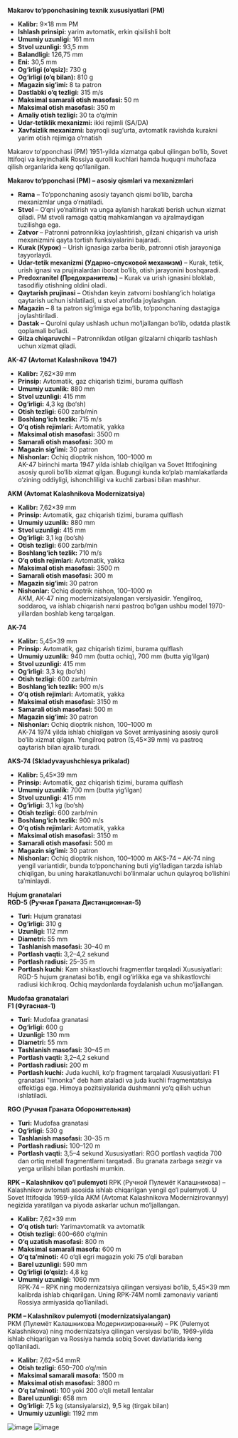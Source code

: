 **Makarov to‘pponchasining texnik xususiyatlari (PM)**   
 - **Kalibr:** 9×18 mm PM
 - **Ishlash prinsipi:** yarim avtomatik, erkin qisilishli bolt
 - **Umumiy uzunligi:** 161 mm
 - **Stvol uzunligi:** 93,5 mm
 - **Balandligi:** 126,75 mm
 - **Eni:** 30,5 mm
 - **Og‘irligi (o‘qsiz):** 730 g
 - **Og‘irligi (o‘q bilan):** 810 g
 - **Magazin sig‘imi:** 8 ta patron
 - **Dastlabki o‘q tezligi:** 315 m/s
 - **Maksimal samarali otish masofasi:** 50 m
 - **Maksimal otish masofasi:** 350 m
 - **Amaliy otish tezligi:** 30 ta o‘q/min
 - **Udar-tetiklik mexanizmi:** ikki rejimli (SA/DA)
 - **Xavfsizlik mexanizmi:** bayroqli sug‘urta, avtomatik ravishda kurakni yarim otish rejimiga o‘rnatish

Makarov to‘pponchasi (PM) 1951-yilda xizmatga qabul qilingan bo‘lib, Sovet Ittifoqi va keyinchalik Rossiya qurolli kuchlari hamda huquqni muhofaza qilish organlarida keng qo‘llanilgan.

**Makarov to‘pponchasi (PM) – asosiy qismlari va mexanizmlari**
 - **Rama** – To‘pponchaning asosiy tayanch qismi bo‘lib, barcha mexanizmlar unga o‘rnatiladi.
 - **Stvol** – O‘qni yo‘naltirish va unga aylanish harakati berish uchun xizmat qiladi. PM stvoli ramaga qattiq mahkamlangan va ajralmaydigan tuzilishga ega.
 - **Zatvor** – Patronni patronnikka joylashtirish, gilzani chiqarish va urish mexanizmini qayta tortish funksiyalarini bajaradi.
 - **Kurak (Курок)** – Urish ignasiga zarba berib, patronni otish jarayoniga tayyorlaydi.
 - **Udar-tetik mexanizmi (Ударно-спусковой механизм)** – Kurak, tetik, urish ignasi va prujinalardan iborat bo‘lib, otish jarayonini boshqaradi.
 - **Predoxranitel (Предохранитель)** – Kurak va urish ignasini bloklab, tasodifiy otishning oldini oladi.
 - **Qaytarish prujinasi** – Otishdan keyin zatvorni boshlang‘ich holatiga qaytarish uchun ishlatiladi, u stvol atrofida joylashgan.
 - **Magazin** – 8 ta patron sig‘imiga ega bo‘lib, to‘pponchaning dastagiga joylashtiriladi.
 - **Dastak** – Qurolni qulay ushlash uchun mo‘ljallangan bo‘lib, odatda plastik qoplamali bo‘ladi. 
 - **Gilza chiqaruvchi** – Patronnikdan otilgan gilzalarni chiqarib tashlash uchun xizmat qiladi.   


**AK-47 (Avtomat Kalashnikova 1947)**   
 - **Kalibr:** 7,62×39 mm
 - **Prinsip:** Avtomatik, gaz chiqarish tizimi, burama qulflash
 - **Umumiy uzunlik:** 880 mm
 - **Stvol uzunligi:** 415 mm
 - **Og‘irligi:** 4,3 kg (bo‘sh)
 - **Otish tezligi:** 600 zarb/min
 - **Boshlang‘ich tezlik:** 715 m/s
 - **O‘q otish rejimlari:** Avtomatik, yakka
 - **Maksimal otish masofasi:** 3500 m
 - **Samarali otish masofasi:** 300 m
 - **Magazin sig‘imi:** 30 patron
 - **Nishonlar:** Ochiq dioptrik nishon, 100–1000 m  
AK-47 birinchi marta 1947 yilda ishlab chiqilgan va Sovet Ittifoqining asosiy quroli bo‘lib xizmat qilgan. Bugungi kunda ko‘plab mamlakatlarda o‘zining
oddiyligi, ishonchliligi va kuchli zarbasi bilan mashhur.     


**AKM (Avtomat Kalashnikova Modernizatsiya)**   
 - **Kalibr:** 7,62×39 mm
 - **Prinsip:** Avtomatik, gaz chiqarish tizimi, burama qulflash
 - **Umumiy uzunlik:** 880 mm
 - **Stvol uzunligi:** 415 mm
 - **Og‘irligi:** 3,1 kg (bo‘sh)
 - **Otish tezligi:** 600 zarb/min
 - **Boshlang‘ich tezlik:** 710 m/s
 - **O‘q otish rejimlari:** Avtomatik, yakka
 - **Maksimal otish masofasi:** 3500 m
 - **Samarali otish masofasi:** 300 m
 - **Magazin sig‘imi:** 30 patron
 - **Nishonlar:** Ochiq dioptrik nishon, 100–1000 m  
AKM, AK-47 ning modernizatsiyalangan versiyasidir. Yengilroq, soddaroq, va ishlab chiqarish narxi pastroq bo‘lgan ushbu model 1970-yillardan boshlab keng tarqalgan.   


**AK-74**
 - **Kalibr:** 5,45×39 mm
 - **Prinsip:** Avtomatik, gaz chiqarish tizimi, burama qulflash
 - **Umumiy uzunlik:** 940 mm (butta ochiq), 700 mm (butta yig‘ilgan)
 - **Stvol uzunligi:** 415 mm
 - **Og‘irligi:** 3,3 kg (bo‘sh)
 - **Otish tezligi:** 600 zarb/min
 - **Boshlang‘ich tezlik:** 900 m/s
 - **O‘q otish rejimlari:** Avtomatik, yakka
 - **Maksimal otish masofasi:** 3150 m
 - **Samarali otish masofasi:** 500 m
 - **Magazin sig‘imi:** 30 patron
 - **Nishonlar:** Ochiq dioptrik nishon, 100–1000 m   
AK-74 1974 yilda ishlab chiqilgan va Sovet armiyasining asosiy quroli bo‘lib xizmat qilgan. Yengilroq patron (5,45×39 mm) va pastroq qaytarish bilan ajralib turadi.


**AKS-74 (Skladyvayushchiesya prikalad)**
 - **Kalibr:** 5,45×39 mm
 - **Prinsip:** Avtomatik, gaz chiqarish tizimi, burama qulflash
 - **Umumiy uzunlik:** 700 mm (butta yig‘ilgan)
 - **Stvol uzunligi:** 415 mm
 - **Og‘irligi:** 3,1 kg (bo‘sh)
 - **Otish tezligi:** 600 zarb/min
 - **Boshlang‘ich tezlik:** 900 m/s
 - **O‘q otish rejimlari:** Avtomatik, yakka
 - **Maksimal otish masofasi:** 3150 m
 - **Samarali otish masofasi:** 500 m
 - **Magazin sig‘imi:** 30 patron
 - **Nishonlar:** Ochiq dioptrik nishon, 100–1000 m
AKS-74 – AK-74 ning yengil variantidir, bunda to‘pponchaning buti yig‘iladigan tarzda ishlab chiqilgan, bu uning harakatlanuvchi bo‘linmalar uchun qulayroq bo‘lishini ta’minlaydi.   


**Hujum granatalari**   
**RGD-5 (Ручная Граната Дистанционная-5)**
 - **Turi:** Hujum granatasi
 - **Og‘irligi:** 310 g
 - **Uzunligi:** 112 mm
 - **Diametri:** 55 mm
 - **Tashlanish masofasi:** 30–40 m
 - **Portlash vaqti:** 3,2–4,2 sekund
 - **Portlash radiusi:** 25–35 m
 - **Portlash kuchi:** Kam shikastlovchi fragmentlar tarqaladi
Xususiyatlari: RGD-5 hujum granatasi bo‘lib, engil og‘irlikka ega va shikastlovchi radiusi kichikroq. Ochiq maydonlarda foydalanish uchun mo‘ljallangan.    

**Mudofaa granatalari**   
**F1 (Фугасная-1)**  
 - **Turi:** Mudofaa granatasi
 - **Og‘irligi:** 600 g
 - **Uzunligi:** 130 mm
 - **Diametri:** 55 mm
 - **Tashlanish masofasi:** 30–45 m
 - **Portlash vaqti:** 3,2–4,2 sekund
 - **Portlash radiusi:** 200 m
 - **Portlash kuchi:** Juda kuchli, ko‘p fragment tarqaladi
Xususiyatlari: F1 granatasi "limonka" deb ham ataladi va juda kuchli fragmentatsiya effektiga ega. Himoya pozitsiyalarida dushmanni yo‘q qilish uchun ishlatiladi.   

**RGO (Ручная Граната Оборонительная)**   
 - **Turi:** Mudofaa granatasi
 - **Og‘irligi:** 530 g
 - **Tashlanish masofasi:** 30–35 m
 - **Portlash radiusi:** 100–120 m
 - **Portlash vaqti:** 3,5–4 sekund
Xususiyatlari: RGO portlash vaqtida 700 dan ortiq metall fragmentlarni tarqatadi. Bu granata zarbaga sezgir va yerga urilishi bilan portlashi mumkin.   


**RPK – Kalashnikov qo‘l pulemyoti**
RPK (Ручной Пулемёт Калашникова) – Kalashnikov avtomati asosida ishlab chiqarilgan yengil qo‘l pulemyoti. U Sovet Ittifoqida 1959-yilda
AKM (Avtomat Kalashnikova Modernizirovannyy) negizida yaratilgan va piyoda askarlar uchun mo‘ljallangan.

 - **Kalibr:** 7,62×39 mm
 - **O‘q otish turi:** Yarimavtomatik va avtomatik
 - **Otish tezligi:** 600–660 o‘q/min
 - **O‘q uzatish masofasi:** 800 m
 - **Maksimal samarali masofa:** 600 m
 - **O‘q ta’minoti:** 40 o‘qli egri magazin yoki 75 o‘qli baraban
 - **Barel uzunligi:** 590 mm
 - **Og‘irligi (o‘qsiz):** 4,8 kg
 - **Umumiy uzunligi:** 1060 mm   
RPK-74 – RPK ning modernizatsiya qilingan versiyasi bo‘lib, 5,45×39 mm kalibrda ishlab chiqarilgan.
Uning RPK-74M nomli zamonaviy varianti Rossiya armiyasida qo‘llaniladi.    


**PKM – Kalashnikov pulemyoti (modernizatsiyalangan)**   
PKM (Пулемёт Калашникова Модернизированный) – PK (Pulemyot Kalashnikova) ning modernizatsiya qilingan versiyasi bo‘lib, 
1969-yilda ishlab chiqarilgan va Rossiya hamda sobiq Sovet davlatlarida keng qo‘llaniladi.

 - **Kalibr:** 7,62×54 mmR
 - **Otish tezligi:** 650–700 o‘q/min
 - **Maksimal samarali masofa:** 1500 m
 - **Maksimal otish masofasi:** 3800 m
 - **O‘q ta’minoti:** 100 yoki 200 o‘qli metall lentalar
 - **Barel uzunligi:** 658 mm
 - **Og‘irligi:** 7,5 kg (stansiyalarsiz), 9,5 kg (tirgak bilan)
 - **Umumiy uzunligi:** 1192 mm


![image](https://github.com/user-attachments/assets/a96dae71-3d5f-4b01-a0ad-cc19f181a31f)
![image](https://github.com/user-attachments/assets/b1452a24-f43e-444d-8982-40abc997c5a1)
